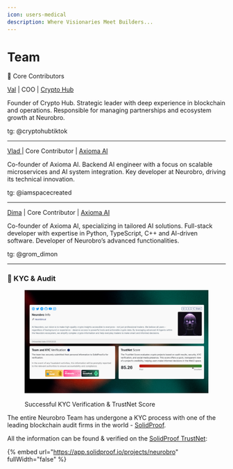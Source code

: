 ```yaml
---
icon: users-medical
description: Where Visionaries Meet Builders...
---
```


# Team

🔸 Core Contributors

[Val](https://www.linkedin.com/in/val-y-57b0781b2) | COO | [Crypto Hub](https://x.com/CryptoHub210)

Founder of Crypto Hub. Strategic leader with deep experience in blockchain and operations. Responsible for managing partnerships and ecosystem growth at Neurobro.

tg: @cryptohubtiktok

***

[Vlad ](https://github.com/0xspacecreated)| Core Contributor | [Axioma AI](https://axioma-ai.com/)

Co-founder of Axioma AI. Backend AI engineer with a focus on scalable microservices and AI system integration. Key developer at Neurobro, driving its technical innovation.

tg: @iamspacecreated

***

[Dima](https://www.linkedin.com/in/gromdimon/) | Core Contributor | [Axioma AI](https://axioma-ai.com/)

Co-founder of Axioma AI, specializing in tailored AI solutions. Full-stack developer with expertise in Python, TypeScript, C++ and AI-driven software. Developer of Neurobro’s advanced functionalities.

tg: @grom\_dimon

***

### 🔸 KYC & Audit

<figure><img src="../.gitbook/assets/Neurobro Growth (4).png" alt=""><figcaption><p>Successful KYC Verification &#x26; TrustNet Score</p></figcaption></figure>

The entire Neurobro Team has undergone a KYC process with one of the leading blockchain audit firms in the world - [SolidProof](https://solidproof.io/).

All the information can be found & verified on the [SolidProof TrustNet](https://app.solidproof.io/projects/neurobro):

{% embed url="https://app.solidproof.io/projects/neurobro" fullWidth="false" %}
